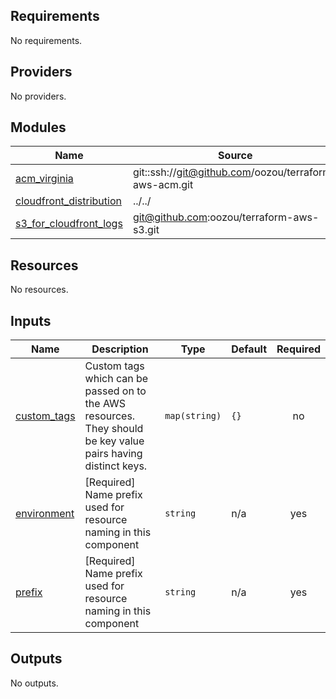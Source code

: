 <!-- BEGIN_TF_DOCS -->
## Requirements

No requirements.

## Providers

No providers.

## Modules

| Name | Source | Version |
|------|--------|---------|
| <a name="module_acm_virginia"></a> [acm\_virginia](#module\_acm\_virginia) | git::ssh://git@github.com/oozou/terraform-aws-acm.git | v1.0.1 |
| <a name="module_cloudfront_distribution"></a> [cloudfront\_distribution](#module\_cloudfront\_distribution) | ../../ | n/a |
| <a name="module_s3_for_cloudfront_logs"></a> [s3\_for\_cloudfront\_logs](#module\_s3\_for\_cloudfront\_logs) | git@github.com:oozou/terraform-aws-s3.git | v1.0.4 |

## Resources

No resources.

## Inputs

| Name | Description | Type | Default | Required |
|------|-------------|------|---------|:--------:|
| <a name="input_custom_tags"></a> [custom\_tags](#input\_custom\_tags) | Custom tags which can be passed on to the AWS resources. They should be key value pairs having distinct keys. | `map(string)` | `{}` | no |
| <a name="input_environment"></a> [environment](#input\_environment) | [Required] Name prefix used for resource naming in this component | `string` | n/a | yes |
| <a name="input_prefix"></a> [prefix](#input\_prefix) | [Required] Name prefix used for resource naming in this component | `string` | n/a | yes |

## Outputs

No outputs.
<!-- END_TF_DOCS -->